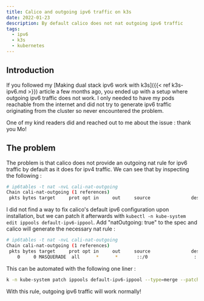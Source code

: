 ```yaml
---
title: Calico and outgoing ipv6 traffic on k3s
date: 2022-01-23
description: By default calico does not nat outgoing ipv6 traffic
tags:
  - ipv6
  - k3s
  - kubernetes
---
```


## Introduction

If you followed my [Making dual stack ipv6 work with k3s]({{< ref k3s-ipv6.md >}}) article a few months ago, you ended up with a setup where outgoing ipv6 traffic does not work. I only needed to have my pods reachable from the internet and did not try to generate ipv6 traffic originating from the cluster so never encountered the problem.

One of my kind readers did and reached out to me about the issue : thank you Mo!

## The problem

The problem is that calico does not provide an outgoing nat rule for ipv6 traffic by default as it does for ipv4 traffic. We can see that by inspecting the following :
```sh
# ip6tables -t nat -nvL cali-nat-outgoing
Chain cali-nat-outgoing (1 references)
 pkts bytes target     prot opt in     out     source               destination
```

I did not find a way to fix calico's default ipv6 configuration upon installation, but we can patch it afterwards with `kubectl -n kube-system edit ippools default-ipv6-ippool`. Add "natOutgoing: true" to the spec and calico will generate the necessary nat rule :
```sh
# ip6tables -t nat -nvL cali-nat-outgoing
Chain cali-nat-outgoing (1 references)
 pkts bytes target     prot opt in     out     source               destination
    0     0 MASQUERADE  all      *      *       ::/0                 ::/0
```

This can be automated with the following one liner :
```sh
k -n kube-system patch ippools default-ipv6-ippool --type=merge --patch '{"spec":{"natOutgoing":true}}'
```

With this rule, outgoing ipv6 traffic will work normally!
